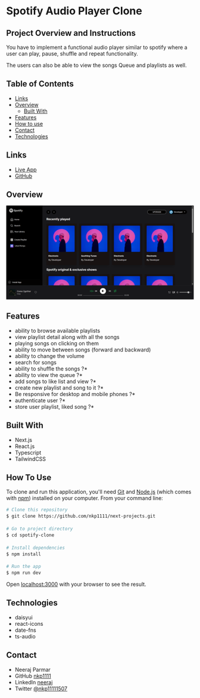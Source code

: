 # Spotify Audio Player Clone

## Project Overview and Instructions

You have to implement a functional audio player similar to spotify where a user can  play, pause, shuffle and repeat functionality.

The users can also be able to view the songs Queue and playlists as well.

## Table of Contents

- [Links](#links)
- [Overview](#overview)
  - [Built With](#built-with)
- [Features](#features)
- [How to use](#how-to-use)
- [Contact](#contact)
- [Technologies](#technologies)

## Links

- [Live App](https://spotify-clone-eight-iota.vercel.app/)
- [GitHub](https://github.com/nkp1111/next-projects/tree/main/spotify-clone)

## Overview

![image](./public/images/Screenshot%202023-12-23%20174335.png)

## Features

- ability to browse available playlists
- view playlist detail along with all the songs
- playing songs on clicking on them
- ability to move between songs (forward and backward)
- ability to change the volume
- search for songs
- ability to shuffle the songs  ?*
- ability to view the queue  ?*
- add songs to like list and view  ?*
- create new playlist and song to it  ?*
- Be responsive for desktop and mobile phones  ?*
- authenticate user  ?*
- store user playlist, liked song  ?*

## Built With

- Next.js
- React.js
- Typescript
- TailwindCSS

## How To Use

To clone and run this application, you'll need [Git](https://git-scm.com) and [Node.js](https://nodejs.org/en/download/) (which comes with [npm](http://npmjs.com)) installed on your computer. From your command line:

```bash
# Clone this repository
$ git clone https://github.com/nkp1111/next-projects.git

# Go to project directory
$ cd spotify-clone

# Install dependencies
$ npm install

# Run the app
$ npm run dev

```

Open [localhost:3000](http://localhost:3000) with your browser to see the result.

## Technologies

- daisyui
- react-icons
- date-fns
- ts-audio

## Contact

- Neeraj Parmar
- GitHub [nkp1111](https://github.com/nkp1111)
- LinkedIn [neeraj](https://www.linkedin.com/in/neeraj-parmar-058591244/)
- Twitter [@nkp11111507](https://twitter.com/@nkp11111507)
